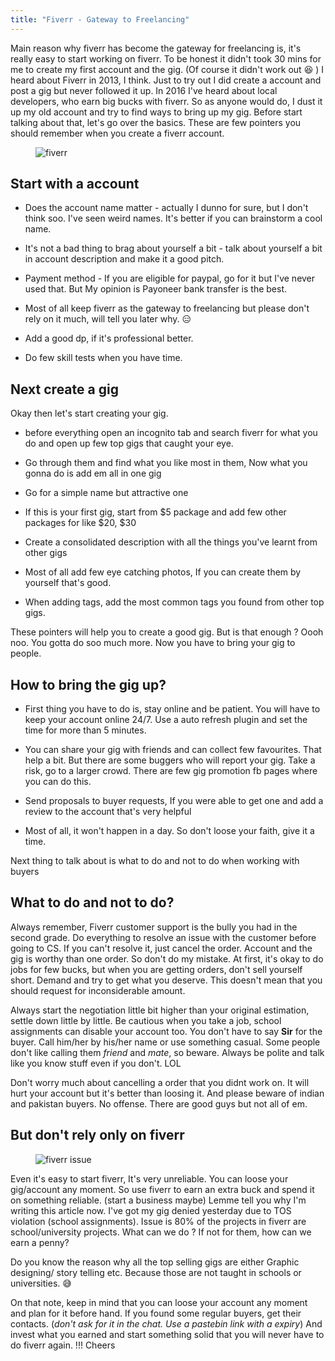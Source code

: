 ```yaml
---
title: "Fiverr - Gateway to Freelancing"
---
```


Main reason why fiverr has become the gateway for freelancing is, it's really easy to start working on fiverr. To be honest it didn't took 30 mins for me to create my first account and the gig. 
(Of course it didn't work out :satisfied: ) I heard about Fiverr in 2013, I think. Just to try out I did create a account and post a gig but never followed it up. In 2016 I've heard about local developers,
who earn big bucks with fiverr. So as anyone would do, I dust it up my old account and try to find ways to bring up my gig. Before start talking about that, let's go over the basics.
These are few pointers you should remember when you create a fiverr account.

<figure>
  <img src="{{ base_path }}/images/post7-1.jpg" alt="fiverr">
</figure>

## Start with a account

- Does the account name matter - actually I dunno for sure, but I don't think soo. I've seen weird names. It's better if you can brainstorm a cool name.

- It's not a bad thing to brag about yourself a bit - talk about yourself a bit in account description and make it a good pitch.

- Payment method - If you are eligible for paypal, go for it but I've never used that. But My opinion is Payoneer bank transfer is the best. 

- Most of all keep fiverr as the gateway to freelancing but please don't rely on it much, will tell you later why. :expressionless:

- Add a good dp, if it's professional better.

- Do few skill tests when you have time.

## Next create a gig

Okay then let's start creating your gig. 

- before everything open an incognito tab and search fiverr for what you do and open up few top gigs that caught your eye.

- Go through them and find what you like most in them, Now what you gonna do is add em all in one gig

- Go for a simple name but attractive one

- If this is your first gig, start from $5 package and add few other packages for like $20, $30

- Create a consolidated description with all the things you've learnt from other gigs

- Most of all add few eye catching photos, If you can create them by yourself that's good. 

- When adding tags, add the most common tags you found from other top gigs.


These pointers will help you to create a good gig. But is that enough ? Oooh noo. You gotta do soo much more. Now you have to bring your gig to people.

## How to bring the gig up?

- First thing you have to do is, stay online and be patient. You will have to keep your account online 24/7. Use a auto refresh plugin and set the time for more than 5 minutes.

- You can share your gig with friends and can collect few favourites. That help a bit. But there are some buggers who will report your gig. Take a risk, go to a larger crowd.
There are few gig promotion fb pages where you can do this. 

- Send proposals to buyer requests, If you were able to get one and add a review to the account that's very helpful

- Most of all, it won't happen in a day. So don't loose your faith, give it a time.

Next thing to talk about is what to do and not to do when working with buyers

## What to do and not to do?

Always remember, Fiverr customer support is the bully you had in the second grade. Do everything to resolve an issue with the customer before going to CS. If you can't resolve it, just cancel the order.
Account and the gig is worthy than one order. So don't do my mistake. At first, it's okay to do jobs for few bucks, but when you are getting orders, don't sell yourself short. Demand and try to get what you deserve.
This doesn't mean that you should request for inconsiderable amount. 

Always start the negotiation little bit higher than your original estimation, settle down little by little. Be cautious when you take a job, school assignments can disable your account too.
You don't have to say **Sir** for the buyer. Call him/her by his/her name or use something casual. Some people don't like calling them *friend* and *mate*, so beware.
Always be polite and talk like you know stuff even if you don't. LOL 

Don't worry much about cancelling a order that you didnt work on. It will hurt your account but it's better than loosing it. And please beware of indian and pakistan buyers. No offense.
There are good guys but not all of em. 

## But don't rely only on fiverr

<figure>
  <img src="{{ base_path }}/images/post7-2.png" alt="fiverr issue">
</figure>

Even it's easy to start fiverr, It's very unreliable. You can loose your gig/account any moment. So use fiverr to earn an extra buck and spend it on something reliable. (start a business maybe)
Lemme tell you why I'm writing this article now. I've got my gig denied yesterday due to TOS violation (school assignments). Issue is 80% of the projects in fiverr
are school/university projects. What can we do ? If not for them, how can we earn a penny?

Do you know the reason why all the top selling gigs are either Graphic designing/ story telling etc. Because those are not taught in schools or universities. :sweat_smile:	

On that note, keep in mind that you can loose your account any moment and plan for it before hand. If you found some regular buyers, get their contacts. (*don't ask for it in the chat. Use a pastebin link with a expiry*)
And invest what you earned and start something solid that you will never have to do fiverr again. !!! Cheers

